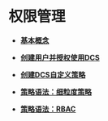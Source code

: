 # 权限管理<a name="ZH-CN_TOPIC_0170871335"></a>

-   **[基本概念](基本概念.md)**  

-   **[创建用户并授权使用DCS](创建用户并授权使用DCS.md)**  

-   **[创建DCS自定义策略](创建DCS自定义策略.md)**  

-   **[策略语法：细粒度策略](策略语法-细粒度策略.md)**  

-   **[策略语法：RBAC](策略语法-RBAC.md)**  


